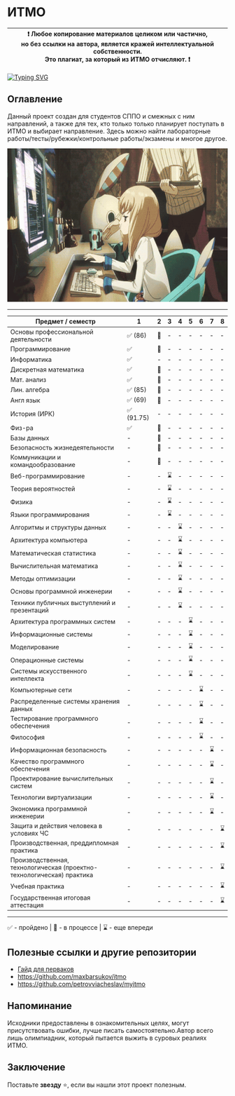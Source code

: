 # ИТМО
| :exclamation: <b>Любое копирование материалов целиком или частично,<br>но без ссылки на автора, является кражей интеллектуальной собственности.<br>Это плагиат, за который из ИТМО отчисляют.</b> :exclamation: |
|-----------------------------------------------------------------------------------------------------------------------------------------------------------------------------------------------------------------|

[![Typing SVG](https://readme-typing-svg.herokuapp.com?color=%2336BCF7&width=500&lines=Институт+Тёплых+Мужских+Отношений)](https://git.io/typing-svg)
## Оглавление
Данный проект создан для студентов СППО и смежных с ним направлений, а также для тех, кто только только планирует поступать в ИТМО и выбирает направление.
Здесь можно найти лабораторные работы/тесты/рубежки/контрольные работы/экзамены и многое другое.

<img alt="Let's all love Lain!" src="https://github.com/Gastozavr/itmo/blob/main/pictures/main.gif" width="700" height="350">

---

| Предмет / семестр | 1 | 2 | 3 | 4 | 5 | 6 | 7 | 8 |
| ----------------- | - | - | - | - | - | - | - | - |
| Основы профессиональной деятельности | :white_check_mark: (86)| :construction: | - | - | - | - | - | - |
| Программирование | :white_check_mark: | :construction: | - | - | - | - | - | - |
| Информатика | :white_check_mark: | - | - | - | - | - | - | - |
| Дискретная математика | :white_check_mark: | :construction: | - | - | - | - | - | - |
| Мат. анализ | :white_check_mark: | :construction: | - | - | - | - | - | - |
| Лин. алгебра | :white_check_mark: (85)| :construction: | - | - | - | - | - | - |
| Англ язык | :white_check_mark: (69)| :construction: | - | - | - | - | - | - |
| История (ИРК) | :white_check_mark: (91.75)| - | - | - | - | - | - | - |
| Физ-ра | :white_check_mark: | :construction: | - | - | - | - | - | - |
| Базы данных | - | :construction: | - | - | - | - | - | - |
| Безопасность жизнедеятельности | - | :construction: | - | - | - | - | - | - |
| Коммуникации и командообразование | - | :construction: | - | - | - | - | - | - |
| Веб-программирование | - | - | :hourglass: | - | - | - | - | - |
| Теория вероятностей | - | - | :hourglass: | - | - | - | - | - |
| Физика | - | - | :hourglass: | - | - | - | - | - |
| Языки программирования | - | - | :hourglass: | - | - | - | - | - |
| Алгоритмы и структуры данных | - | - | - | :hourglass: | - | - | - | - |
| Архитектура компьютера | - | - | - | :hourglass: | - | - | - | - |
| Математическая статистика | - | - | - | :hourglass: | - | - | - | - |
| Вычислительная математика | - | - | - | :hourglass: | - | - | - | - |
| Методы оптимизации | - | - | - | :hourglass: | - | - | - | - |
| Основы программной инженерии | - | - | - | :hourglass: | - | - | - | - |
| Техники публичных выступлений и презентаций | - | - | - | :hourglass: | - | - | - | - |
| Архитектура программных систем | - | - | - | - | :hourglass: | - | - | - |
| Информационные системы | - | - | - | - | :hourglass: | - | - | - |
| Моделирование | - | - | - | - | :hourglass: | - | - | - |
| Операционные системы | - | - | - | - | :hourglass: | - | - | - |
| Системы искусственного интеллекта | - | - | - | - | :hourglass: | - | - | - |
| Компьютерные сети | - | - | - | - | - | :hourglass: | - | - |
| Распределенные системы хранения данных | - | - | - | - | - | :hourglass: | - | - |
| Тестирование программного обеспечения | - | - | - | - | - | :hourglass: | - | - |
| Философия | - | - | - | - | - | :hourglass: | - | - |
| Информационная безопасность | - | - | - | - | - | - | :hourglass: | - |
| Качество программного обеспечения | - | - | - | - | - | - | :hourglass: | - |
| Проектирование вычислительных систем | - | - | - | - | - | - | :hourglass: | - |
| Технологии виртуализации | - | - | - | - | - | - | :hourglass: | - |
| Экономика программной инженерии | - | - | - | - | - | - | :hourglass: | - |
| Защита и действия человека в условиях ЧС | - | - | - | - | - | - | - | :hourglass: |
| Производственная, преддипломная практика | - | - | - | - | - | - | - | :hourglass: |
| Производственная, технологическая (проектно-технологическая) практика | - | - | - | - | - | - | - | :hourglass: |
| Учебная практика | - | - | - | - | - | - | - | :hourglass: |
| Государственная итоговая аттестация | - | - | - | - | - | - | - | :hourglass: |

---

:white_check_mark: - пройдено | :construction: - в процессе | :hourglass: - еще впереди


## Полезные ссылки и другие репозитории
- [Гайд для перваков](https://github.com/Imtjl/1st-year-guide)
- https://github.com/maxbarsukov/itmo
- https://github.com/petrovviacheslav/myitmo


## Напоминание
Исходники предоставлены в ознакомительных целях, могут присутствовать ошибки, лучше писать самостоятельно.Автор всего лишь олимпиадник, который пытается выжить в суровых реалиях ИТМО.
## Заключение
Поставьте **звезду** ⭐, если вы нашли этот проект полезным.
